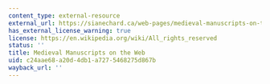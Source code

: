 ```yaml
---
content_type: external-resource
external_url: https://sianechard.ca/web-pages/medieval-manuscripts-on-the-web/
has_external_license_warning: true
license: https://en.wikipedia.org/wiki/All_rights_reserved
status: ''
title: Medieval Manuscripts on the Web
uid: c24aae68-a20d-4db1-a727-5468275d867b
wayback_url: ''
---
```

